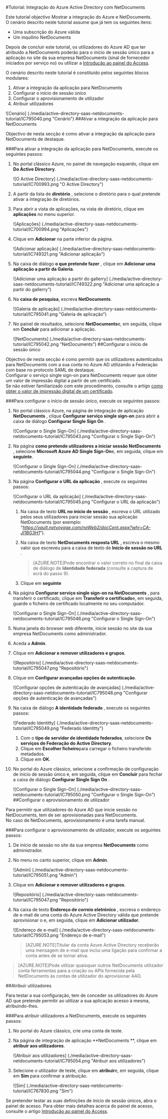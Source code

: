 <properties 
    pageTitle="Tutorial: Integração do Azure Active Directory com NetDocuments | Microsoft Azure" 
    description="Saiba como utilizar NetDocuments com o Azure Active Directory para permitir o início de sessão único, aprovisionamento automatizado e mais!" 
    services="active-directory" 
    authors="jeevansd"  
    documentationCenter="na" 
    manager="femila"/>
<tags 
    ms.service="active-directory" 
    ms.devlang="na" 
    ms.topic="article" 
    ms.tgt_pltfrm="na" 
    ms.workload="identity" 
    ms.date="09/29/2016" 
    ms.author="jeedes" />

#<a name="tutorial-azure-active-directory-integration-with-netdocuments"></a>Tutorial: Integração do Azure Active Directory com NetDocuments
  
Este tutorial objectivo Mostrar a integração do Azure e NetDocuments.  
O cenário descrito neste tutorial assume que já tem os seguintes itens:

-   Uma subscrição do Azure válida
-   Um inquilino NetDocuments
  
Depois de concluir este tutorial, os utilizadores do Azure AD que ter atribuído a NetDocuments poderão para o início de sessão único para a aplicação no site da sua empresa NetDocuments (sinal de fornecedor iniciados por serviço no) ou utilizar a [Introdução ao painel do Access](active-directory-saas-access-panel-introduction.md).
  
O cenário descrito neste tutorial é constituído pelos seguintes blocos modulares:

1.  Ativar a integração da aplicação para NetDocuments
2.  Configurar o início de sessão único
3.  Configurar o aprovisionamento de utilizador
4.  Atribuir utilizadores

![Cenário] (./media/active-directory-saas-netdocuments-tutorial/IC795040.png "Cenário")
##<a name="enabling-the-application-integration-for-netdocuments"></a>Ativar a integração da aplicação para NetDocuments
  
Objectivo de nesta secção é como ativar a integração da aplicação para NetDocuments de destaque.

###<a name="to-enable-the-application-integration-for-netdocuments-perform-the-following-steps"></a>Para ativar a integração da aplicação para NetDocuments, execute os seguintes passos:

1.  No portal clássico Azure, no painel de navegação esquerdo, clique em **Do Active Directory**.

    ![O Active Directory] (./media/active-directory-saas-netdocuments-tutorial/IC700993.png "O Active Directory")

2.  A partir da lista de **diretório** , selecione o diretório para o qual pretende ativar a integração de diretórios.

3.  Para abrir a vista de aplicações, na vista de diretório, clique em **aplicações** no menu superior.

    ![Aplicações] (./media/active-directory-saas-netdocuments-tutorial/IC700994.png "Aplicações")

4.  Clique em **Adicionar** na parte inferior da página.

    ![Adicionar aplicação] (./media/active-directory-saas-netdocuments-tutorial/IC749321.png "Adicionar aplicação")

5.  Na caixa de diálogo **o que pretende fazer** , clique em **Adicionar uma aplicação a partir da Galeria**.

    ![Adicionar uma aplicação a partir do gallerry] (./media/active-directory-saas-netdocuments-tutorial/IC749322.png "Adicionar uma aplicação a partir do gallerry")

6.  Na **caixa de pesquisa**, escreva **NetDocuments**.

    ![Galeria de aplicação] (./media/active-directory-saas-netdocuments-tutorial/IC795041.png "Galeria de aplicação")

7.  No painel de resultados, selecione **NetDocuments**e, em seguida, clique em **Concluir** para adicionar a aplicação.

    ![NetDocuments] (./media/active-directory-saas-netdocuments-tutorial/IC795042.png "NetDocuments")
##<a name="configuring-single-sign-on"></a>Configurar o início de sessão único
  
Objectivo de nesta secção é como permitir que os utilizadores autenticados para NetDocuments com a sua conta no Azure AD utilizando a Federação com base no protocolo SAML de destaque.  
Configurar o serviço single sign-on para NetDocuments requer que obter um valor de impressão digital a partir de um certificado.  
Se não estiver familiarizado com este procedimento, consulte o artigo [como obter o valor de impressão digital de um certificado](http://youtu.be/YKQF266SAxI).

###<a name="to-configure-single-sign-on-perform-the-following-steps"></a>Para configurar o início de sessão único, execute os seguintes passos:

1.  No portal clássico Azure, na página de integração de aplicação **NetDocuments** , clique **Configurar serviço single sign-on** para abrir a caixa de diálogo **Configurar Single Sign On** .

    ![Configurar o Single Sign-On] (./media/active-directory-saas-netdocuments-tutorial/IC795043.png "Configurar o Single Sign-On")

2.  Na página **como pretende utilizadores a iniciar sessão NetDocuments** , selecione **Microsoft Azure AD Single Sign-On**e, em seguida, clique em **seguinte**.

    ![Configurar o Single Sign-On] (./media/active-directory-saas-netdocuments-tutorial/IC795044.png "Configurar o Single Sign-On")

3.  Na página **Configurar o URL da aplicação** , execute os seguintes passos:

    ![Configurar o URL da aplicação] (./media/active-directory-saas-netdocuments-tutorial/IC795045.png "Configurar o URL da aplicação")

    1.  Na caixa de texto **URL no início de sessão** , escreva o URL utilizado pelos seus utilizadores para iniciar sessão sua aplicação NetDocuments (por exemplo: "*https://vault.netvoyage.com/neWeb2/docCent.aspx?whr=CA-JI1BG3H1*").
    2.  Na caixa de texto **NetDocuments resposta URL** , escreva o mesmo valor que escreveu para a caixa de texto de **Início de sessão no URL** .  

        >[AZURE.NOTE]Pode encontrar o valor correto no final da caixa de diálogo de **Identidade federada** (consulte a captura de ecrã do passo 9).

    3.  Clique em **seguinte**

4.  Na página **Configurar serviço single sign-on na NetDocuments** , para transferir o certificado, clique em **Transferir o certificado**e, em seguida, guarde o ficheiro de certificado localmente no seu computador.

    ![Configurar o Single Sign-On] (./media/active-directory-saas-netdocuments-tutorial/IC795046.png "Configurar o Single Sign-On")

5.  Numa janela do browser web diferente, inicie sessão no site da sua empresa NetDocuments como administrador.

6.  Aceda a **Admin**.

7.  Clique em **Adicionar e remover utilizadores e grupos**.

    ![Repositório] (./media/active-directory-saas-netdocuments-tutorial/IC795047.png "Repositório")

8.  Clique em **Configurar avançadas opções de autenticação**.

    ![Configurar opções de autenticação de avançadas] (./media/active-directory-saas-netdocuments-tutorial/IC795048.png "Configurar opções de autenticação de avançadas")

9.  Na caixa de diálogo **A identidade federado** , execute os seguintes passos:

    ![Federado Identitty] (./media/active-directory-saas-netdocuments-tutorial/IC795049.png "Federado Identitty")

    1.  Com o **tipo de servidor de identidade federados**, selecione **Os serviços de Federação do Active Directory**.
    2.  Clique em **Escolher ficheiro**para carregar o ficheiro transferido metadados.
    3.  Clique em **OK**.

10. No portal do Azure clássico, selecione a confirmação de configuração de início de sessão único e, em seguida, clique em **Concluir** para fechar a caixa de diálogo **Configurar Single Sign On** .

    ![Configurar o Single Sign-On] (./media/active-directory-saas-netdocuments-tutorial/IC795050.png "Configurar o Single Sign-On")
##<a name="configuring-user-provisioning"></a>Configurar o aprovisionamento de utilizador
  
Para permitir que utilizadores do Azure AD que inicie sessão no NetDocuments, tem de ser aprovisionadas para NetDocuments.  
No caso de NetDocuments, aprovisionamento é uma tarefa manual.

###<a name="to-configure-user-provisioning-perform-the-following-steps"></a>Para configurar o aprovisionamento de utilizador, execute os seguintes passos:

1.  De início de sessão no site da sua empresa **NetDocuments** como administrador.

2.  No menu no canto superior, clique em **Admin**.

    ![Admin] (./media/active-directory-saas-netdocuments-tutorial/IC795051.png "Admin")

3.  Clique em **Adicionar e remover utilizadores e grupos**.

    ![Repositório] (./media/active-directory-saas-netdocuments-tutorial/IC795047.png "Repositório")

4.  Na caixa de texto **Endereço de correio eletrónico** , escreva o endereço de e-mail de uma conta do Azure Active Directory válida que pretende aprovisionar o e, em seguida, clique em **Adicionar utilizador**.

    ![Endereço de e-mail] (./media/active-directory-saas-netdocuments-tutorial/IC795053.png "Endereço de e-mail")

    >[AZURE.NOTE]Titular da conta Azure Active Directory receberão uma mensagem de e-mail que inclui uma ligação para confirmar a conta antes de se tornar ativa.

>[AZURE.NOTE]Pode utilizar quaisquer outros NetDocuments utilizador conta ferramentas para a criação ou APIs fornecida pela NetDocuments às contas de utilizador do aprovisionar AAD.

##<a name="assigning-users"></a>Atribuir utilizadores
  
Para testar a sua configuração, tem de conceder os utilizadores do Azure AD que pretende permitir ao utilizar a sua aplicação acesso à mesma, atribuindo-lhes.

###<a name="to-assign-users-to-netdocuments-perform-the-following-steps"></a>Para atribuir utilizadores a NetDocuments, execute os seguintes passos:

1.  No portal do Azure clássico, crie uma conta de teste.

2.  Na página de integração de aplicação **NetDocuments **, clique em **atribuir aos utilizadores**.

    ![Atribuir aos utilizadores] (./media/active-directory-saas-netdocuments-tutorial/IC795054.png "Atribuir aos utilizadores")

3.  Selecione o utilizador de teste, clique em **atribuir**e, em seguida, clique em **Sim** para confirmar a atribuição.

    ![Sim] (./media/active-directory-saas-netdocuments-tutorial/IC767830.png "Sim")
  
Se pretender testar as suas definições de início de sessão únicos, abra o painel de acesso. Para obter mais detalhes acerca do painel de acesso, consulte o artigo [Introdução ao painel do Access](active-directory-saas-access-panel-introduction.md).